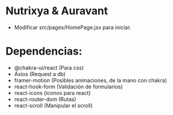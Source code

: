 # Nutrixya & Auravant

- Modificar src/pages/HomePage.jsx para iniciar.

# Dependencias:

- @chakra-ui/react (Para css)
- Axios (Request a db)
- framer-motion (Posibles animaciones, de la mano con chakra)
- react-hook-form (Validación de formularios)
- react-icons (iconos para react)
- react-router-dom (Rutas)
- react-scroll (Manipular el scroll)
